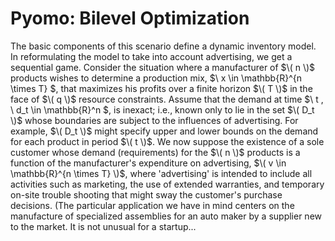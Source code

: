 # Pyomo: Bilevel Optimization

The basic components of this scenario define a dynamic inventory model. In reformulating the model to take into account advertising, we get a sequential game. Consider the situation where a manufacturer of $\( n \)$ products wishes to determine a production mix, $\ x \in \mathbb{R}^{n \times T} \$, that maximizes his profits over a finite horizon $\( T \)$ in the face of $\( q \)$ resource constraints. Assume that the demand at time $\ t \, \ d_t \in \mathbb{R}^n \$, is inexact; i.e., known only to lie in the set $\( D_t \)$ whose boundaries are subject to the influences of advertising. For example, $\( D_t \)$ might specify upper and lower bounds on the demand for each product in period $\( t \)$. We now suppose the existence of a sole customer whose demand (requirements) for the $\( n \)$ products is a function of the manufacturer's expenditure on advertising, $\( v \in \mathbb{R}^{n \times T} \)$, where 'advertising' is intended to include all activities such as marketing, the use of extended warranties, and temporary on-site trouble shooting that might sway the customer's purchase decisions. (The particular application we have in mind centers on the manufacture of specialized assemblies for an auto maker by a supplier new to the market. It is not unusual for a startup...


